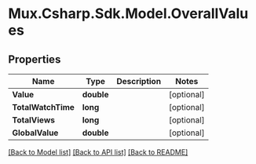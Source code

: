 # Mux.Csharp.Sdk.Model.OverallValues

## Properties

Name | Type | Description | Notes
------------ | ------------- | ------------- | -------------
**Value** | **double** |  | [optional] 
**TotalWatchTime** | **long** |  | [optional] 
**TotalViews** | **long** |  | [optional] 
**GlobalValue** | **double** |  | [optional] 

[[Back to Model list]](../README.md#documentation-for-models) [[Back to API list]](../README.md#documentation-for-api-endpoints) [[Back to README]](../README.md)

